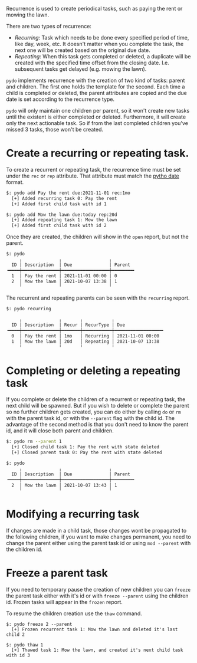 Recurrence is used to create periodical tasks, such as paying the rent or
mowing the lawn.

There are two types of recurrence:

* *Recurring*: Task which needs to be done every specified period of time, like
    day, week, etc. It doesn't matter when you complete the task, the next one
    will be created based on the original due date.
* *Repeating*: When this task gets completed or deleted, a duplicate will be
    created with the specified time offset from the closing date. I.e.
    subsequent tasks get delayed (e.g. mowing the lawn).

`pydo` implements recurrence with the creation of two kind of tasks: parent and
children. The first one holds the template for the second. Each time a child
is completed or deleted, the parent attributes are copied and the due date is
set according to the recurrence type.

`pydo` will only maintain one children per parent, so it won't create new tasks
until the existent is either completed or deleted. Furthermore, it will create
only the next actionable task. So if from the last completed children you've
missed 3 tasks, those won't be created.

# Create a recurring or repeating task.

To create a recurrent or repeating task, the recurrence time must be set under
the `rec` or `rep` attribute. That attribute must match the [pytho
date](dates.md) format.

```bash
$: pydo add Pay the rent due:2021-11-01 rec:1mo
  [+] Added recurring task 0: Pay the rent
  [+] Added first child task with id 1

$: pydo add Mow the lawn due:today rep:20d
  [+] Added repeating task 1: Mow the lawn
  [+] Added first child task with id 2
```

Once they are created, the children will show in the `open` report, but not the
parent.
```bash
$: pydo
     ╷              ╷                  ╷
  ID │ Description  │ Due              │ Parent
╺━━━━┿━━━━━━━━━━━━━━┿━━━━━━━━━━━━━━━━━━┿━━━━━━━━╸
  1  │ Pay the rent │ 2021-11-01 00:00 │ 0
  2  │ Mow the lawn │ 2021-10-07 13:38 │ 1
     ╵              ╵                  ╵
```

The recurrent and repeating parents can be seen with the `recurring` report.

```bash
$: pydo recurring

     ╷              ╷       ╷           ╷
  ID │ Description  │ Recur │ RecurType │ Due
╺━━━━┿━━━━━━━━━━━━━━┿━━━━━━━┿━━━━━━━━━━━┿━━━━━━━━━━━━━━━━━━╸
  0  │ Pay the rent │ 1mo   │ Recurring │ 2021-11-01 00:00
  1  │ Mow the lawn │ 20d   │ Repeating │ 2021-10-07 13:38
     ╵              ╵       ╵           ╵
```

# Completing or deleting a repeating task

If you complete or delete the children of a recurrent or repeating task, the
next child will be spawned. But if you wish to delete or complete the parent so
no further children gets created, you can do either by calling `do` or `rm`
with the parent task id, or with the `--parent` flag with the child id. The
advantage of the second method is that you don't need to know the parent id, and
it will close both parent and children.

```bash
$: pydo rm --parent 1
  [+] Closed child task 1: Pay the rent with state deleted
  [+] Closed parent task 0: Pay the rent with state deleted

$: pydo
     ╷              ╷                  ╷
  ID │ Description  │ Due              │ Parent
╺━━━━┿━━━━━━━━━━━━━━┿━━━━━━━━━━━━━━━━━━┿━━━━━━━━╸
  2  │ Mow the lawn │ 2021-10-07 13:43 │ 1
     ╵              ╵                  ╵
```

# Modifying a recurring task

If changes are made in a child task, those changes wont be propagated to the
following children, if you want to make changes permanent, you need to change
the parent either using the parent task id or using `mod --parent` with the children
id.

# Freeze a parent task

If you need to temporary pause the creation of new children you can `freeze` the
parent task either with it's id or with `freeze --parent` using the children id.
Frozen tasks will appear in the `frozen` report.

To resume the children creation use the `thaw` command.

```
$: pydo freeze 2 --parent
  [+] Frozen recurrent task 1: Mow the lawn and deleted it's last child 2

$: pydo thaw 1
  [+] Thawed task 1: Mow the lawn, and created it's next child task with id 3
```
